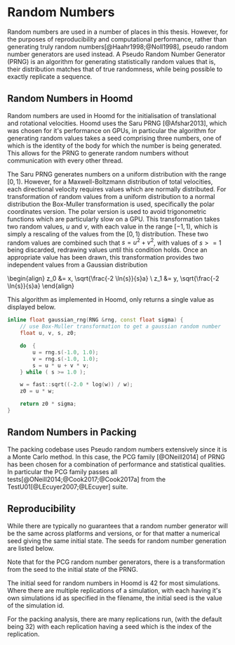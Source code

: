 # Random Numbers

Random numbers are used in a number of places in this thesis.
However, for the purposes of reproducibility
and computational performance,
rather than generating truly random numbers[@Haahr1998;@Noll1998],
pseudo random number generators are used instead.
A Pseudo Random Number Generator (PRNG)
is an algorithm for generating statistically random values
that is, their distribution matches that of true randomness,
while being possible to exactly replicate a sequence.

## Random Numbers in Hoomd

Random numbers are used in Hoomd
for the initialisation of translational and rotational velocities.
Hoomd uses the Saru PRNG [@Afshar2013],
which was chosen for it's performance on GPUs,
in particular the algorithm for generating random values
takes a seed comprising three numbers,
one of which is the identity of the body
for which the number is being generated.
This allows for the PRNG to generate
random numbers without communication
with every other thread.

The Saru PRNG generates numbers on
a uniform distribution with the range $[0, 1)$.
However, for a Maxwell-Boltzmann distribution
of total velocities,
each directional velocity requires values
which are normally distributed.
For transformation of random values from
a uniform distribution to a normal distribution
the Box-Muller transformation is used,
specifically the polar coordinates version.
The polar version is used to
avoid trigonometric functions
which are particularly slow on a GPU.
This transformation takes two random values,
$u$ and $v$, with each value in the range $[-1, 1)$,
which is simply a rescaling of the values from
the $[0, 1)$ distribution.
These two random values are combined
such that $s = u^2 + v^2$,
with values of $s >= 1$ being discarded,
redrawing values until this condition holds.
Once an appropriate value has been drawn,
this transformation provides two independent
values from a Gaussian distribution

\begin{align}
z_0 &=  x\, \sqrt{\frac{-2 \ln{s}}{s}a} \\
z_1 &=  y\, \sqrt{\frac{-2 \ln{s}}{s}a}
\end{align}

This algorithm as implemented in Hoomd,
only returns a single value
as displayed below.

```c++
inline float gaussian_rng(RNG &rng, const float sigma) {
    // use Box-Muller transformation to get a gaussian random number
    float u, v, s, z0;

    do  {
        u = rng.s(-1.0, 1.0);
        v = rng.s(-1.0, 1.0);
        s = u * u + v * v;
    } while ( s >= 1.0 );

    w = fast::sqrt((-2.0 * log(w)) / w);
    z0 = u * w;

    return z0 * sigma;
}
```

## Random Numbers in Packing

The packing codebase uses Pseudo random numbers extensively
since it is a Monte Carlo method.
In this case, the PCG family [@ONeill2014] of PRNG
has been chosen for a combination of performance
and statistical qualities.
In particular the PCG family passes all tests[@ONeill2014;@Cook2017;@Cook2017a]
from the TestU01[@LEcuyer2007;@LEcuyer] suite.

## Reproducibility

While there are typically no guarantees
that a random number generator will be the same
across platforms and versions,
or for that matter a numerical seed
giving the same initial state.
The seeds for random number generation are listed below.

Note that for the PCG random number generators,
there is a transformation from the seed
to the initial state of the PRNG.

The initial seed for random numbers in Hoomd is
42 for most simulations.
Where there are multiple replications of a simulation,
with each having it's own simulations id
as specified in the filename,
the initial seed is the value of the simulation id.

For the packing analysis,
there are many replications run,
(with the default being 32)
with each replication having a seed
which is the index of the replication.
